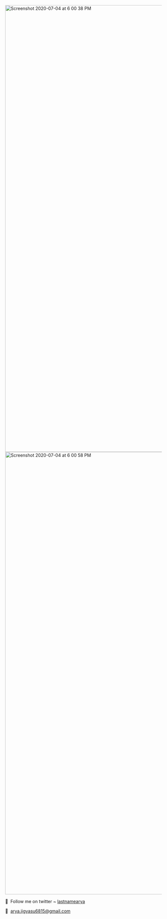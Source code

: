 <img width="1436" alt="Screenshot 2020-07-04 at 6 00 38 PM" src="https://user-images.githubusercontent.com/6664187/86513136-64a7b000-be25-11ea-95ec-99ffe8c5d5b8.png">

<img width="1422" alt="Screenshot 2020-07-04 at 6 00 58 PM" src="https://user-images.githubusercontent.com/6664187/86513139-696c6400-be25-11ea-883b-3a1e3b30ac26.png">

:imp:&nbsp; Follow me on twitter ~ [lastnamearya](https://twitter.com/lastnamearya)

:email:&nbsp; arya.jigyasu6815@gmail.com
